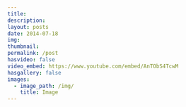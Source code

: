 ```yaml
---
title: 
description: 
layout: posts
date: 2014-07-18
img: 
thumbnail: 
permalink: /post
hasvideo: false
video_embed: https://www.youtube.com/embed/AnTObS4TcwM
hasgallery: false   
images:  
  - image_path: /img/ 
    title: Image
---
```








